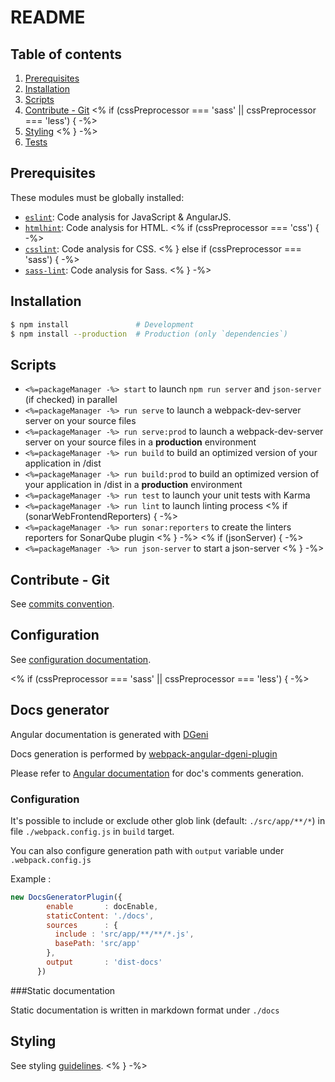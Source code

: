 # README

## Table of contents

1. [Prerequisites](#prerequisites)
1. [Installation](#installation)
1. [Scripts](#scripts)
1. [Contribute - Git](#contribute-git)
<% if (cssPreprocessor === 'sass' || cssPreprocessor === 'less') { -%>
1. [Styling](#styling)
<% } -%>
4. [Tests](#tests)

## Prerequisites

These modules must be globally installed:

* [`eslint`](https://www.npmjs.com/package/eslint): Code analysis for JavaScript & AngularJS.
* [`htmlhint`](https://www.npmjs.com/package/htmlhint): Code analysis for HTML.
<% if (cssPreprocessor === 'css') { -%>
* [`csslint`](https://www.npmjs.com/package/csslint): Code analysis for CSS.
<% } else if (cssPreprocessor === 'sass') { -%>
* [`sass-lint`](https://github.com/sasstools/sass-lint): Code analysis for Sass.
<% } -%>

## Installation

```sh
$ npm install               # Development
$ npm install --production  # Production (only `dependencies`)
```

## Scripts

- `<%=packageManager -%> start` to launch `npm run server` and `json-server` (if checked) in parallel
- `<%=packageManager -%> run serve` to launch a webpack-dev-server server on your source files
- `<%=packageManager -%> run serve:prod` to launch a webpack-dev-server server on your source files in a **production** environment
- `<%=packageManager -%> run build` to build an optimized version of your application in /dist
- `<%=packageManager -%> run build:prod` to build an optimized version of your application in /dist in a **production** environment
- `<%=packageManager -%> run test` to launch your unit tests with Karma
- `<%=packageManager -%> run lint` to launch linting process
<% if (sonarWebFrontendReporters) { -%>
- `<%=packageManager -%> run sonar:reporters` to create the linters reporters for SonarQube plugin
<% } -%>
<% if (jsonServer) { -%>
- `<%=packageManager -%> run json-server` to start a json-server
<% } -%>

## Contribute - Git

See [commits convention](COMMITS-CONVENTION.md).

## Configuration

See [configuration documentation](src/config/README.md).

<% if (cssPreprocessor === 'sass' || cssPreprocessor === 'less') { -%>
## Docs generator

Angular documentation is generated with [DGeni](https://github.com/angular/dgeni)

Docs generation is performed by [webpack-angular-dgeni-plugin](https://github.com/groupe-sii/webpack-angular-dgeni-plugin/)

Please refer to [Angular documentation](https://github.com/angular/angular.js/wiki/Writing-AngularJS-Documentation) for doc's comments generation.

### Configuration

It's possible to include or exclude other glob link (default: `./src/app/**/*`) in file `./webpack.config.js` in `build` target.

You can also configure generation path with `output` variable under `.webpack.config.js`

Example : 

```js
new DocsGeneratorPlugin({
        enable       : docEnable,
        staticContent: './docs',
        sources      : {
          include : 'src/app/**/**/*.js',
          basePath: 'src/app'
        },
        output       : 'dist-docs'
      })
```

###Static documentation

Static documentation is written in markdown format under `./docs`

## Styling

See styling [guidelines](src/styles/README.md).
<% } -%>
